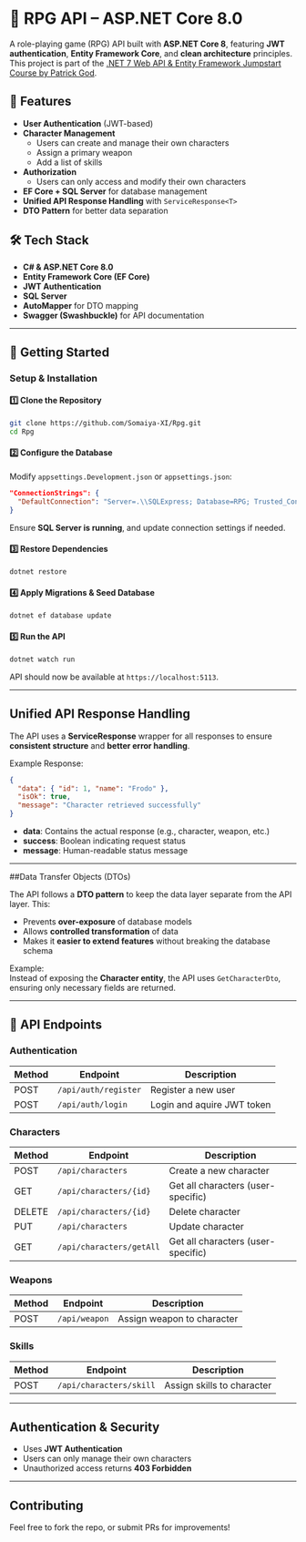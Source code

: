 # 🏹 RPG API – ASP.NET Core 8.0

A role-playing game (RPG) API built with **ASP.NET Core 8**, featuring **JWT authentication**, **Entity Framework Core**, and **clean architecture** principles. This project is part of the [.NET 7 Web API & Entity Framework Jumpstart Course by Patrick God]().

## 🚀 Features

- **User Authentication** (JWT-based)
- **Character Management**
  - Users can create and manage their own characters
  - Assign a primary weapon
  - Add a list of skills
- **Authorization**
  - Users can only access and modify their own characters
- **EF Core + SQL Server** for database management
- **Unified API Response Handling** with `ServiceResponse<T>`
- **DTO Pattern** for better data separation

## 🛠 Tech Stack

- **C# & ASP.NET Core 8.0**
- **Entity Framework Core (EF Core)**
- **JWT Authentication**
- **SQL Server**
- **AutoMapper** for DTO mapping
- **Swagger (Swashbuckle)** for API documentation

---

## 📌 Getting Started

###  **Setup & Installation**

#### 1️⃣ Clone the Repository

```sh
git clone https://github.com/Somaiya-XI/Rpg.git
cd Rpg
```

#### 2️⃣ Configure the Database

Modify `appsettings.Development.json` or `appsettings.json`:

```json
"ConnectionStrings": {
  "DefaultConnection": "Server=.\\SQLExpress; Database=RPG; Trusted_Connection=true; TrustServerCertificate=true;"
}
```

Ensure **SQL Server is running**, and update connection settings if needed.

#### 3️⃣ Restore Dependencies

```sh
dotnet restore
```

#### 4️⃣ Apply Migrations & Seed Database

```sh
dotnet ef database update
```

#### 5️⃣ Run the API

```sh
dotnet watch run
```

API should now be available at `https://localhost:5113`.

---

## Unified API Response Handling

The API uses a **ServiceResponse<T>** wrapper for all responses to ensure **consistent structure** and **better error handling**.

Example Response:
```json
{
  "data": { "id": 1, "name": "Frodo" },
  "isOk": true,
  "message": "Character retrieved successfully"
}
```
- **data**: Contains the actual response (e.g., character, weapon, etc.)
- **success**: Boolean indicating request status
- **message**: Human-readable status message

---

##Data Transfer Objects (DTOs)

The API follows a **DTO pattern** to keep the data layer separate from the API layer. This:
- Prevents **over-exposure** of database models
- Allows **controlled transformation** of data
- Makes it **easier to extend features** without breaking the database schema

Example:  
Instead of exposing the **Character entity**, the API uses `GetCharacterDto`, ensuring only necessary fields are returned.

---

## 📜 API Endpoints

### Authentication

| Method | Endpoint             | Description                |
|--------|----------------------|----------------------------|
| POST   | `/api/auth/register` | Register a new user        |
| POST   | `/api/auth/login`    | Login and aquire JWT token |

### Characters

| Method | Endpoint                 | Description                        |
|--------|--------------------------|------------------------------------|
| POST   | `/api/characters`        | Create a new character             |
| GET    | `/api/characters/{id}`   | Get all characters (user-specific) |
| DELETE | `/api/characters/{id}`   | Delete character                   |
| PUT    | `/api/characters`        | Update character                   |
| GET    | `/api/characters/getAll` | Get all characters (user-specific) |

### Weapons

| Method | Endpoint                 | Description                        |
|--------|--------------------------|------------------------------------|
| POST   | `/api/weapon`            | Assign weapon to character         |

### Skills

| Method | Endpoint                 | Description                        |
|--------|--------------------------|------------------------------------|
| POST   | `/api/characters/skill`  | Assign skills to character         |

---

## Authentication & Security

- Uses **JWT Authentication**
- Users can only manage their own characters
- Unauthorized access returns **403 Forbidden**


---

## Contributing

Feel free to fork the repo, or submit PRs for improvements!




